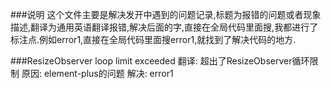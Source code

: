 ###说明
这个文件主要是解决发开中遇到的问题记录,标题为报错的问题或者现象描述,翻译为通用英语翻译报错,解决后面的字,直接在全局代码里面搜,我都进行了标注点.例如error1,直接在全局代码里面搜error1,就找到了解决代码的地方.

###ResizeObserver loop limit exceeded
翻译: 超出了ResizeObserver循环限制
原因: element-plus的问题
解决: error1